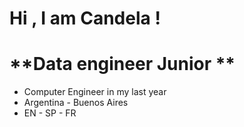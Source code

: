 #  Hi , I am Candela ! 

# **Data engineer Junior ** 

  - Computer Engineer in my last year
  - Argentina - Buenos Aires
  - EN - SP - FR









                    








